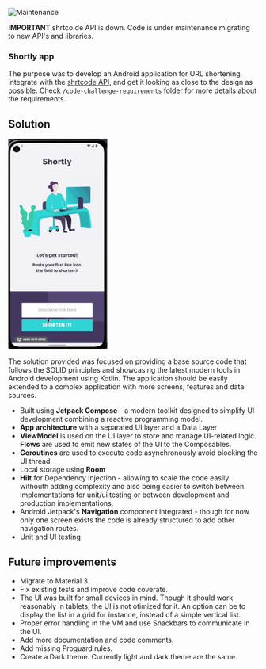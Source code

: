  ![Maintenance](https://img.shields.io/badge/Maintenance-On%20Going-brightgreen)
 
__IMPORTANT__ shrtco.de API is down. Code is under maintenance migrating to new API's and libraries. 

### Shortly app

The purpose was to develop an Android application for URL shortening, integrate with the [shrtcode API](https://app.shrtco.de/docs), and get it looking as close to the design as possible. Check `/code-challenge-requirements` folder for more details about the requirements.


## Solution

<img src="code-challenge-requirements/working-solution.gif" width="200" alt="Screenshot">


The solution provided was focused on providing a base source code that follows the SOLID principles and showcasing the latest modern tools in Android development using Kotlin. 
The application should be easily extended to a complex application with more screens, features and data sources. 

-   Built using **Jetpack Compose** - a modern toolkit designed to simplify UI development combining a reactive programming model. 
-   **App architecture** with a separated UI layer and a Data Layer
-   **ViewModel** is used on the UI layer to store and manage UI-related logic. **Flows** are used to emit new states of the UI to the Composables. 
-   **Coroutines** are used to execute code asynchronously avoid blocking the UI thread.
-   Local storage using **Room**
-   **Hilt** for Dependency injection - allowing to scale the code easily withouth adding complexity and also being easier to switch between implementations for unit/ui testing or between development and production implementations. 
-   Android Jetpack's **Navigation** component integrated - though for now only one screen exists the code is already structured to add other navigation routes.
-   Unit and UI testing


## Future improvements

-   Migrate to Material 3.
-   Fix existing tests and improve code coverate.
-   The UI was built for small devices in mind. Though it should work reasonably in tablets, the UI is not otimized for it. An option can be to display the list in a grid for instance, instead of a simple vertical list. 
-   Proper error handling in the VM and use Snackbars to communicate in the UI.
-   Add more documentation and code comments.
-   Add missing Proguard rules. 
-   Create a Dark theme. Currently light and dark theme are the same. 

